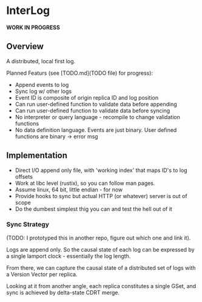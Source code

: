 # InterLog

**WORK IN PROGRESS**

## Overview

A distributed, local first log.

Planned Featurs (see [TODO.md](TODO file) for progress):

- Append events to log
- Sync log w/ other logs
- Event ID is composite of origin replica ID and log position
- Can run user-defined function to validate data before appending
- Can run user-defined function to validate data before syncing
- No interpreter or query language - recompile to change validation functions
- No data definition language. Events are just binary. User defined functions are binary -> error msg

## Implementation

- Direct I/O append only file, with 'working index' that maps ID's to log offsets
- Work at libc level (rustix), so you can follow man pages.
- Assume linux, 64 bit, little endian - for now
- Provide hooks to sync but actual HTTP (or whatever) server is out of scope
- Do the dumbest simplest thig you can and test the hell out of it

### Sync Strategy

(TODO: I prototyped this in another repo, figure out which one and link it).

Logs are append only. So the causal state of each log can be expressed by a
single lamport clock - essentially the log length.

From there, we can capture the causal state of a distributed set of logs with a Version Vector per replica.

Looking at it from another angle, each replica constitutes a single GSet, and
sync is achieved by delta-state CDRT merge.
